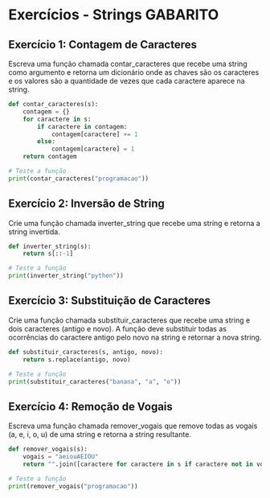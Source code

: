 # Exercícios - Strings GABARITO

## Exercício 1: Contagem de Caracteres

Escreva uma função chamada contar_caracteres que recebe uma string como argumento e retorna um dicionário onde as chaves são os caracteres e os valores são a quantidade de vezes que cada caractere aparece na string.

```python
def contar_caracteres(s):
    contagem = {}
    for caractere in s:
        if caractere in contagem:
            contagem[caractere] += 1
        else:
            contagem[caractere] = 1
    return contagem

# Teste a função
print(contar_caracteres("programacao"))
```

## Exercício 2: Inversão de String

Crie uma função chamada inverter_string que recebe uma string e retorna a string invertida.
```python
def inverter_string(s):
    return s[::-1]

# Teste a função
print(inverter_string("python"))
```

## Exercício 3: Substituição de Caracteres

Crie uma função chamada substituir_caracteres que recebe uma string e dois caracteres (antigo e novo). A função deve substituir todas as ocorrências do caractere antigo pelo novo na string e retornar a nova string.

```python
def substituir_caracteres(s, antigo, novo):
    return s.replace(antigo, novo)

# Teste a função
print(substituir_caracteres("banana", "a", "o"))
```

## Exercício 4: Remoção de Vogais

Escreva uma função chamada remover_vogais que remove todas as vogais (a, e, i, o, u) de uma string e retorna a string resultante.
```python
def remover_vogais(s):
    vogais = "aeiouAEIOU"
    return "".join([caractere for caractere in s if caractere not in vogais])

# Teste a função
print(remover_vogais("programacao"))
```
